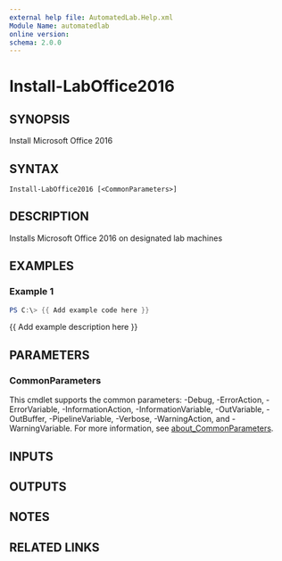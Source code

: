 ```yaml
---
external help file: AutomatedLab.Help.xml
Module Name: automatedlab
online version:
schema: 2.0.0
---
```


# Install-LabOffice2016

## SYNOPSIS
Install Microsoft Office 2016

## SYNTAX

```
Install-LabOffice2016 [<CommonParameters>]
```

## DESCRIPTION
Installs Microsoft Office 2016 on designated lab machines

## EXAMPLES

### Example 1
```powershell
PS C:\> {{ Add example code here }}
```

{{ Add example description here }}

## PARAMETERS

### CommonParameters
This cmdlet supports the common parameters: -Debug, -ErrorAction, -ErrorVariable, -InformationAction, -InformationVariable, -OutVariable, -OutBuffer, -PipelineVariable, -Verbose, -WarningAction, and -WarningVariable. For more information, see [about_CommonParameters](http://go.microsoft.com/fwlink/?LinkID=113216).

## INPUTS

## OUTPUTS

## NOTES

## RELATED LINKS
